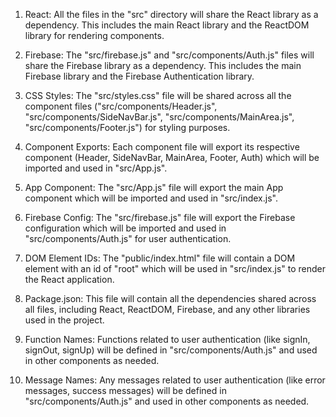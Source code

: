 1. React: All the files in the "src" directory will share the React library as a dependency. This includes the main React library and the ReactDOM library for rendering components.

2. Firebase: The "src/firebase.js" and "src/components/Auth.js" files will share the Firebase library as a dependency. This includes the main Firebase library and the Firebase Authentication library.

3. CSS Styles: The "src/styles.css" file will be shared across all the component files ("src/components/Header.js", "src/components/SideNavBar.js", "src/components/MainArea.js", "src/components/Footer.js") for styling purposes.

4. Component Exports: Each component file will export its respective component (Header, SideNavBar, MainArea, Footer, Auth) which will be imported and used in "src/App.js".

5. App Component: The "src/App.js" file will export the main App component which will be imported and used in "src/index.js".

6. Firebase Config: The "src/firebase.js" file will export the Firebase configuration which will be imported and used in "src/components/Auth.js" for user authentication.

7. DOM Element IDs: The "public/index.html" file will contain a DOM element with an id of "root" which will be used in "src/index.js" to render the React application.

8. Package.json: This file will contain all the dependencies shared across all files, including React, ReactDOM, Firebase, and any other libraries used in the project. 

9. Function Names: Functions related to user authentication (like signIn, signOut, signUp) will be defined in "src/components/Auth.js" and used in other components as needed. 

10. Message Names: Any messages related to user authentication (like error messages, success messages) will be defined in "src/components/Auth.js" and used in other components as needed.